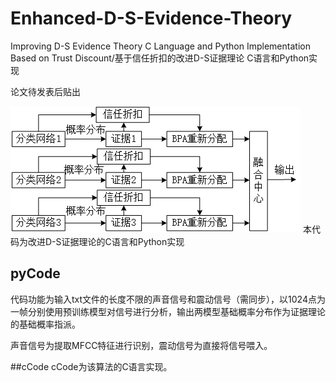 # Enhanced-D-S-Evidence-Theory
Improving D-S Evidence Theory C Language and Python Implementation Based on Trust Discount/基于信任折扣的改进D-S证据理论 C语言和Python实现

论文待发表后贴出

![算法实现框图](改进DS与深度学习结合结构框图.png)
本代码为改进D-S证据理论的C语言和Python实现
## pyCode
代码功能为输入txt文件的长度不限的声音信号和震动信号（需同步），以1024点为一帧分别使用预训练模型对信号进行分析，输出两模型基础概率分布作为证据理论的基础概率指派。

声音信号为提取MFCC特征进行识别，震动信号为直接将信号喂入。

##cCode
cCode为该算法的C语言实现。
